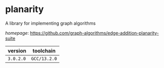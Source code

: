 # planarity

A library for implementing graph algorithms

*homepage*: <https://github.com/graph-algorithms/edge-addition-planarity-suite>

version | toolchain
--------|----------
``3.0.2.0`` | ``GCC/13.2.0``
